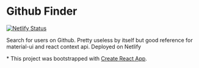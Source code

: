 # Github Finder

[![Netlify Status](https://api.netlify.com/api/v1/badges/920e5715-677b-4783-8c2f-2c9c58116672/deploy-status)](https://app.netlify.com/sites/githubfindermaterial/deploys)

Search for users on Github. Pretty useless by itself but good reference for material-ui and react context api.
Deployed on Netlify

\* This project was bootstrapped with [Create React App](https://github.com/facebook/create-react-app).
